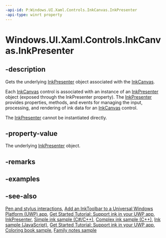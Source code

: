 ```yaml
---
-api-id: P:Windows.UI.Xaml.Controls.InkCanvas.InkPresenter
-api-type: winrt property
---
```


<!-- Property syntax
public Windows.UI.Input.Inking.InkPresenter InkPresenter { get; }
-->

# Windows.UI.Xaml.Controls.InkCanvas.InkPresenter

## -description
Gets the underlying [InkPresenter](../windows.ui.input.inking/inkpresenter.md) object associated with the [InkCanvas](inkcanvas.md).

Each [InkCanvas](inkcanvas_inkcanvas_1221375020.md) control is associated with an instance of an [InkPresenter](../windows.ui.input.inking/inkpresenter.md) object (exposed through the InkPresenter property). The [InkPresenter](../windows.ui.input.inking/inkpresenter.md) provides properties, methods, and events for managing the input, processing, and rendering of ink data for an [InkCanvas](inkcanvas.md) control.

The [InkPresenter](../windows.ui.input.inking/inkpresenter.md) cannot be instantiated directly.

## -property-value
The underlying [InkPresenter](../windows.ui.input.inking/inkpresenter.md) object.

## -remarks

## -examples

## -see-also
[Pen and stylus interactions](https://docs.microsoft.com/windows/uwp/input-and-devices/pen-and-stylus-interactions), [Add an InkToolbar to a Universal Windows Platform (UWP) app](https://docs.microsoft.com/windows/uwp/input-and-devices/ink-toolbar), [Get Started Tutorial: Support ink in your UWP app](https://docs.microsoft.com/windows/uwp/get-started/ink-walkthrough), [InkPresenter](https://docs.microsoft.com/uwp/api/windows.ui.input.inking.inkpresenter), [Simple ink sample (C#/C++)](https://github.com/Microsoft/Windows-universal-samples/tree/master/Samples/SimpleInk), [Complex ink sample (C++)](https://go.microsoft.com/fwlink/p/?LinkID=620314), [Ink sample (JavaScript)](https://go.microsoft.com/fwlink/p/?LinkID=620308), [Get Started Tutorial: Support ink in your UWP app](https://aka.ms/appsample-ink), [Coloring book sample](https://aka.ms/cpubsample-coloringbook), [Family notes sample](https://aka.ms/cpubsample-familynotessample)

